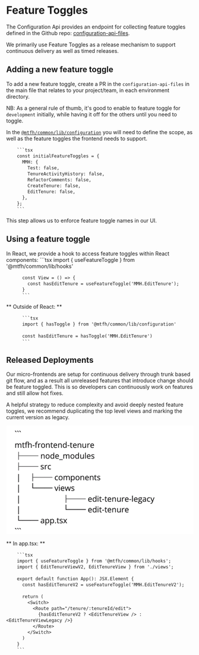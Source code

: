 # Feature Toggles

The Configuration Api provides an endpoint for collecting feature toggles defined in the Github repo:
 [configuration-api-files](https://github.com/LBHackney-IT/configuration-api-files).

We primarily use Feature Toggles as a release mechanism to support continuous delivery as well as timed releases.

## Adding a new feature toggle

To add a new feature toggle, create a PR in the `configuration-api-files` in the main file that relates to your project/team, in each environment directory.

NB: As a general rule of thumb, it's good to enable to feature toggle for `development` initially, while having it off for the others until you need to toggle.

In the [`@mtfh/common/lib/configuration`](https://github.com/LBHackney-IT/mtfh-frontend-common/blob/main/lib/configuration/configuration.ts) you will need to define the scope, as well as the feature toggles the frontend needs to support.

        ```tsx
        const initialFeatureToggles = {
          MMH: {
            Test: false,
            TenureActivityHistory: false,
            RefactorComments: false,
            CreateTenure: false,
            EditTenure: false,
          },
        };
        ```
This step allows us to enforce feature toggle names in our UI.

## Using a feature toggle

In React, we provide a hook to access feature toggles within React components:
          ```tsx
          import { useFeatureToggle } from '@mtfh/common/lib/hooks'

          const View = () => {
          	const hasEditTenure = useFeatureToggle('MMH.EditTenure');
          }
          ```
** Outside of React: **

          ```tsx
          import { hasToggle } from '@mtfh/common/lib/configuration'

          const hasEditTenure = hasToggle('MMH.EditTenure')
          ```
## Released Deployments

Our micro-frontends are setup for continuous delivery through trunk based git flow, and as a result all unreleased features that introduce change should be feature toggled. This is so developers can continuously work on features and still allow hot fixes.

A helpful strategy to reduce complexity and avoid deeply nested feature toggles, we recommend duplicating the top level views and marking the current version as legacy.

![MFE](./docs-images/mfe6.png)

** In app.tsx: **

        ```tsx
        import { useFeatureToggle } from '@mtfh/common/lib/hooks';
        import { EditTenureViewV2, EditTenureView } from './views';

        export default function App(): JSX.Element {
          const hasEditTenureV2 = useFeatureToggle('MMH.EditTenureV2');

          return (
            <Switch>
              <Route path="/tenure/:tenureId/edit">
                {hasEditTenureV2 ? <EditTenureView /> : <EditTenureViewLegacy />}
              </Route>
            </Switch>
          )
        }
        ```
